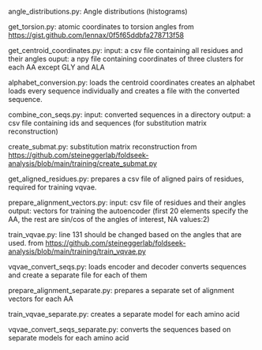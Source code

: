 angle_distributions.py:
Angle distributions (histograms)


get_torsion.py: atomic coordinates to torsion angles 
from	https://gist.github.com/lennax/0f5f65ddbfa278713f58


get_centroid_coordinates.py: 
input: a csv file containing all residues and their angles
ouput: a npy file containing coordinates of three clusters for each AA except GLY and ALA


alphabet_conversion.py:
loads the centroid coordinates
creates an alphabet
loads every sequence individually and creates a file with the converted sequence.


combine_con_seqs.py:
input: converted sequences in a directory
output: a csv file containing ids and sequences (for substitution matrix reconstruction)


create_submat.py:
substitution matrix reconstruction
from	https://github.com/steineggerlab/foldseek-analysis/blob/main/training/create_submat.py


get_aligned_residues.py:
prepares a csv file of aligned pairs of residues, required for training vqvae.


prepare_alignment_vectors.py:
input: csv file of residues and their angles
output: vectors for training the autoencoder 
(first 20 elements specify the AA, the rest are sin/cos of the angles of interest, NA values:2)


train_vqvae.py:
line 131 should be changed based on the angles that are used.
from	https://github.com/steineggerlab/foldseek-analysis/blob/main/training/train_vqvae.py


vqvae_convert_seqs.py:
loads encoder and decoder
converts sequences and create a separate file for each of them


prepare_alignment_separate.py:
prepares a separate set of alignment vectors for each AA


train_vqvae_separate.py:
creates a separate model for each amino acid


vqvae_convert_seqs_separate.py:
converts the sequences based on separate models for each amino acid




